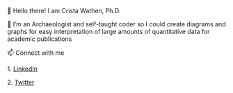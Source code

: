  👋 Hello there! I am Crista Wathen, Ph.D.
 <p>
 🌱 I’m an Archaeologist and self-taught coder so I could create diagrams and graphs for easy interpretation of large amounts of quantitative data for academic publications</p>
 📫 Connect with me 
 <p> 1. <a href="https://www.linkedin.com/in/crista-wathen/">LinkedIn</a></p>
 <p> 2. <a href="https://twitter.com/cristaawathen">Twitter</a></p>
<!---
cwathen/cwathen is a ✨ special ✨ repository because its `README.md` (this file) appears on your GitHub profile.
You can click the Preview link to take a look at your changes.
--->
